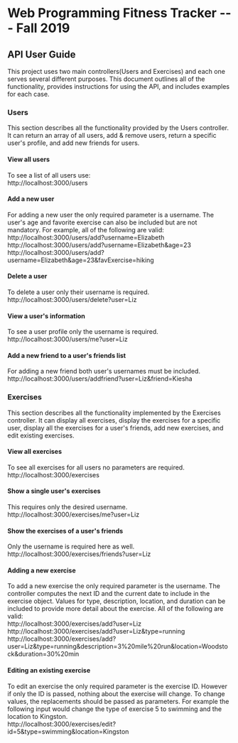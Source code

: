 # Web Programming Fitness Tracker --- Fall 2019

## API User Guide
This project uses two main controllers(Users and Exercises) and each one serves several different purposes. This document outlines all of the functionality, provides instructions for using the API, and includes examples for each case.

### Users
This section describes all the functionality provided by the Users controller. It can return an array of all users, add & remove users, return a specific user's profile, and add new friends for users. 

#### View all users
To see a list of all users use:  
http://localhost:3000/users

#### Add a new user
For adding a new user the only required parameter is a username. The user's age and favorite exercise can also be included but are not mandatory. For example, all of the following are valid:  
http://localhost:3000/users/add?username=Elizabeth  
http://localhost:3000/users/add?username=Elizabeth&age=23  
http://localhost:3000/users/add?username=Elizabeth&age=23&favExercise=hiking

#### Delete a user
To delete a user only their username is required.   
http://localhost:3000/users/delete?user=Liz

#### View a user's information
To see a user profile only the username is required.  
http://localhost:3000/users/me?user=Liz

#### Add a new friend to a user's friends list
For adding a new friend both user's usernames must be included.  
http://localhost:3000/users/addfriend?user=Liz&friend=Kiesha


### Exercises
This section describes all the functionality implemented by the Exercises controller. It can display all exercises, display the exercises for a specific user, display all the exercises for a user's friends, add new exercises, and edit existing exercises.

#### View all exercises
To see all exercises for all users no parameters are required.  
http://localhost:3000/exercises

#### Show a single user's exercises
This requires only the desired username.  
http://localhost:3000/exercises/me?user=Liz

#### Show the exercises of a user's friends
Only the username is required here as well.  
http://localhost:3000/exercises/friends?user=Liz

#### Adding a new exercise
To add a new exercise the only required parameter is the username. The controller computes the next ID and the current date to include in the exercise object. Values for type, description, location, and duration can be included to provide more detail about the exercise. All of the following are valid:  
http://localhost:3000/exercises/add?user=Liz  
http://localhost:3000/exercises/add?user=Liz&type=running  
http://localhost:3000/exercises/add?user=Liz&type=running&description=3%20mile%20run&location=Woodstock&duration=30%20min

#### Editing an existing exercise
To edit an exercise the only required parameter is the exercise ID. However if only the ID is passed, nothing about the exercise will change. To change values, the replacements should be passed as parameters. For example the following input would change the type of exercise 5 to swimming and the location to Kingston.  
http://localhost:3000/exercises/edit?id=5&type=swimming&location=Kingston